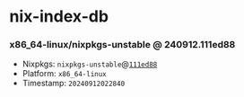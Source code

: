 # nix-index-db
### x86_64-linux/nixpkgs-unstable @ 240912.111ed88
- Nixpkgs: `nixpkgs-unstable`@[`111ed88`](https://github.com/NixOS/nixpkgs/commit/111ed8812c10d7dc3017de46cbf509600c93f551)
- Platform: `x86_64-linux`
- Timestamp: `20240912022840`
